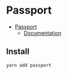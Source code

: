 # Passport

- [Passport](http://www.passportjs.org/)
  - [Documentation](http://www.passportjs.org/docs/)

## Install

```bash
yarn add passport
```
